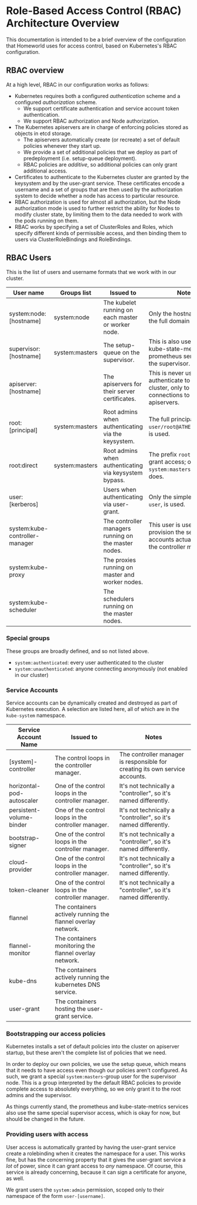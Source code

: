 # Role-Based Access Control (RBAC) Architecture Overview

This documentation is intended to be a brief overview of the configuration that Homeworld uses for access control, based on Kubernetes's RBAC configuration.

## RBAC overview

At a high level, RBAC in our configuration works as follows:

 * Kubernetes requires both a configured *authentication* scheme and a configured *authorization* scheme.
    * We support certificate authentication and service account token authentication.
    * We support RBAC authorization and Node authorization.
 * The Kubernetes apiservers are in charge of enforcing policies stored as objects in etcd storage.
   * The apiservers automatically create (or recreate) a set of default policies whenever they start up.
   * We provide a set of additional policies that we deploy as part of predeployment (i.e. setup-queue deployment).
   * RBAC policies are *additive*, so additional policies can only grant additional access.
 * Certificates to authenticate to the Kubernetes cluster are granted by the keysystem and by the user-grant service. These certificates encode a username and a set of groups that are then used by the authorization system to decide whether a node has access to particular resource.
 * RBAC authorization is used for almost all authorization, but the Node authorization mode is used to further restrict the ability for Nodes to modify cluster state, by limiting them to the data needed to work with the pods running on them.
 * RBAC works by specifying a set of ClusterRoles and Roles, which specify different kinds of permissible access, and then binding them to users via ClusterRoleBindings and RoleBindings.

## RBAC Users

This is the list of users and username formats that we work with in our cluster.

User name                      | Groups list    | Issued to                                             | Notes
-------------------------------|----------------|-------------------------------------------------------|------------------------------------------------------------------------------------------------------
system:node:[hostname]         | system:node    | The kubelet running on each master or worker node.    | Only the hostname, not the full domain name.
supervisor:[hostname]          | system:masters | The setup-queue on the supervisor.                    | This is also used by the kube-state-metrics and prometheus services on the supervisor.
apiserver:[hostname]           |                | The apiservers for their server certificates.         | This is never used to authenticate to the cluster, only to secure TLS connections to the apiservers.
root:[principal]               | system:masters | Root admins when authenticating via the keysystem.    | The full principal, `user/root@ATHENA.MIT.EDU`, is used.
root:direct                    | system:masters | Root admins when authenticating via keysystem bypass. | The prefix `root:` does not grant access; only the `system:masters` group does.
user:[kerberos]                |                | Users when authenticating via user-grant.             | Only the simple username, `user`, is used.
system:kube-controller-manager |                | The controller managers running on the master nodes.  | This user is used to provision the service accounts actually used by the controller manager.
system:kube-proxy              |                | The proxies running on master and worker nodes.       |
system:kube-scheduler          |                | The schedulers running on the master nodes.           |

### Special groups

These groups are broadly defined, and so not listed above.

 * `system:authenticated`: every user authenticated to the cluster
 * `system:unauthenticated`: anyone connecting anonymously (not enabled in our cluster)

### Service Accounts

Service accounts can be dynamically created and destroyed as part of Kubernetes execution. A selection are listed here, all of which are in the `kube-system` namespace.

Service Account Name      | Issued to                                                    | Notes
--------------------------|--------------------------------------------------------------|--------------------------------------------------------------------------------
[system]-controller       | The control loops in the controller manager.                 | The controller manager is responsible for creating its own service accounts.
horizontal-pod-autoscaler | One of the control loops in the controller manager.          | It's not technically a "controller", so it's named differently.
persistent-volume-binder  | One of the control loops in the controller manager.          | It's not technically a "controller", so it's named differently.
bootstrap-signer          | One of the control loops in the controller manager.          | It's not technically a "controller", so it's named differently.
cloud-provider            | One of the control loops in the controller manager.          | It's not technically a "controller", so it's named differently.
token-cleaner             | One of the control loops in the controller manager.          | It's not technically a "controller", so it's named differently.
flannel                   | The containers actively running the flannel overlay network. |
flannel-monitor           | The containers monitoring the flannel overlay network.       |
kube-dns                  | The containers actively running the kubernetes DNS service.  |
user-grant                | The containers hosting the user-grant service.               |

### Bootstrapping our access policies

Kubernetes installs a set of default policies into the cluster on apiserver startup, but these aren't the complete list of policies that we need.

In order to deploy our own policies, we use the setup queue, which means that it needs to have access even though our policies aren't configured. As such, we grant a special `system:masters`-group user for the supervisor node. This is a group interpreted by the default RBAC policies to provide complete access to absolutely everything, so we only grant it to the root admins and the supervisor.

As things currently stand, the prometheus and kube-state-metrics services also use the same special supervisor access, which is okay for now, but should be changed in the future.

### Providing users with access

User access is automatically granted by having the user-grant service create a rolebinding when it creates the namespace for a user. This works fine, but has the concerning property that it gives the user-grant service a *lot* of power, since it can grant access to *any* namespace. Of course, this service is already concerning, because it can sign a certificate for anyone, as well.

We grant users the `system:admin` permission, scoped only to their namespace of the form `user-[username]`.
